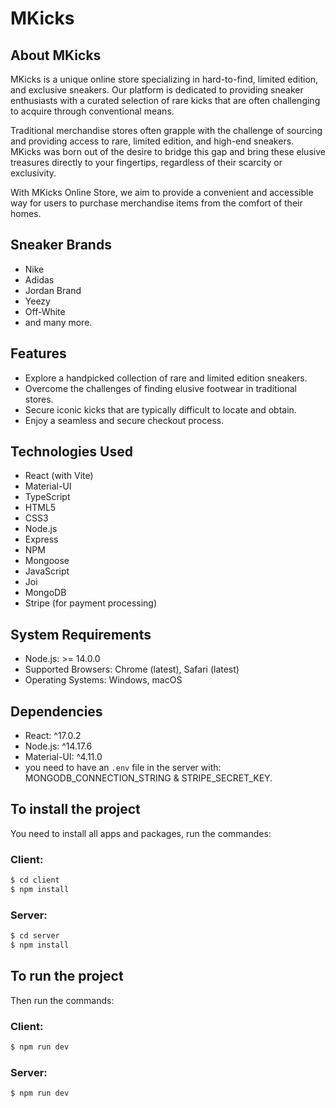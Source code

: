 # MKicks

## About MKicks

MKicks is a unique online store specializing in hard-to-find, limited edition, and exclusive sneakers. Our platform is dedicated to providing sneaker enthusiasts with a curated selection of rare kicks that are often challenging to acquire through conventional means.

Traditional merchandise stores often grapple with the challenge of sourcing and providing access to rare, limited edition, and high-end sneakers. MKicks was born out of the desire to bridge this gap and bring these elusive treasures directly to your fingertips, regardless of their scarcity or exclusivity.

With MKicks Online Store, we aim to provide a convenient and accessible way for users to purchase merchandise items from the comfort of their homes.

## Sneaker Brands

- Nike
- Adidas
- Jordan Brand
- Yeezy
- Off-White
- and many more.

## Features

- Explore a handpicked collection of rare and limited edition sneakers.
- Overcome the challenges of finding elusive footwear in traditional stores.
- Secure iconic kicks that are typically difficult to locate and obtain.
- Enjoy a seamless and secure checkout process.

## Technologies Used

- React (with Vite)
- Material-UI
- TypeScript
- HTML5
- CSS3
- Node.js
- Express
- NPM
- Mongoose
- JavaScript
- Joi
- MongoDB
- Stripe (for payment processing)

## System Requirements

- Node.js: >= 14.0.0
- Supported Browsers: Chrome (latest), Safari (latest)
- Operating Systems: Windows, macOS

## Dependencies

- React: ^17.0.2
- Node.js: ^14.17.6
- Material-UI: ^4.11.0
- you need to have an `.env` file in the server with:
  MONGODB_CONNECTION_STRING & STRIPE_SECRET_KEY.

## To install the project

You need to install all apps and packages, run the commandes:

### Client:

```bash
$ cd client
$ npm install
```

### Server:

```bash
$ cd server
$ npm install
```

## To run the project

Then run the commands:

### Client:

```bash
$ npm run dev
```

### Server:

```bash
$ npm run dev
```
